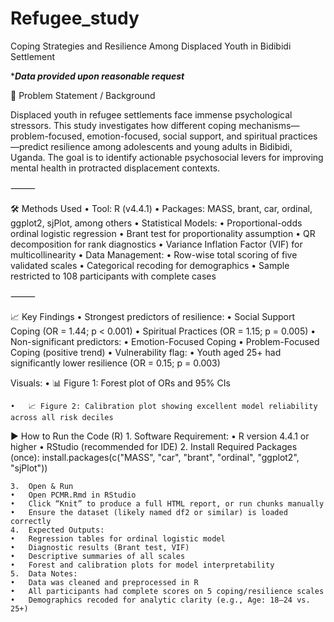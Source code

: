 # Refugee_study
Coping Strategies and Resilience Among Displaced Youth in Bidibidi Settlement

****Data provided upon reasonable request***

🧩 Problem Statement / Background

Displaced youth in refugee settlements face immense psychological stressors. This study investigates how different coping mechanisms—problem-focused, emotion-focused, social support, and spiritual practices—predict resilience among adolescents and young adults in Bidibidi, Uganda. The goal is to identify actionable psychosocial levers for improving mental health in protracted displacement contexts.

⸻

🛠️ Methods Used
	•	Tool: R (v4.4.1)
	•	Packages: MASS, brant, car, ordinal, ggplot2, sjPlot, among others
	•	Statistical Models:
	•	Proportional-odds ordinal logistic regression
	•	Brant test for proportionality assumption
	•	QR decomposition for rank diagnostics
	•	Variance Inflation Factor (VIF) for multicollinearity
	•	Data Management:
	•	Row-wise total scoring of five validated scales
	•	Categorical recoding for demographics
	•	Sample restricted to 108 participants with complete cases

⸻

📈 Key Findings
	•	Strongest predictors of resilience:
	•	Social Support Coping (OR = 1.44; p < 0.001)
	•	Spiritual Practices (OR = 1.15; p = 0.005)
	•	Non-significant predictors:
	•	Emotion-Focused Coping
	•	Problem-Focused Coping (positive trend)
	•	Vulnerability flag:
	•	Youth aged 25+ had significantly lower resilience (OR = 0.15; p = 0.003)

Visuals:
	•	📊 Figure 1: Forest plot of ORs and 95% CIs

	•	📈 Figure 2: Calibration plot showing excellent model reliability across all risk deciles


▶️ How to Run the Code (R)
	1.	Software Requirement:
	•	R version 4.4.1 or higher
	•	RStudio (recommended for IDE)
	2.	Install Required Packages (once): install.packages(c("MASS", "car", "brant", "ordinal", "ggplot2", "sjPlot"))

 	3.	Open & Run
	•	Open PCMR.Rmd in RStudio
	•	Click “Knit” to produce a full HTML report, or run chunks manually
	•	Ensure the dataset (likely named df2 or similar) is loaded correctly
	4.	Expected Outputs:
	•	Regression tables for ordinal logistic model
	•	Diagnostic results (Brant test, VIF)
	•	Descriptive summaries of all scales
	•	Forest and calibration plots for model interpretability
	5.	Data Notes:
	•	Data was cleaned and preprocessed in R
	•	All participants had complete scores on 5 coping/resilience scales
	•	Demographics recoded for analytic clarity (e.g., Age: 18–24 vs. 25+)



 
